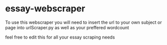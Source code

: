 # essay-webscraper
To use this webscraper you will need to insert the url to your own subject or page into urlScraper.py as well as your preffered wordcount

feel free to edit this for all your essay scraping needs
